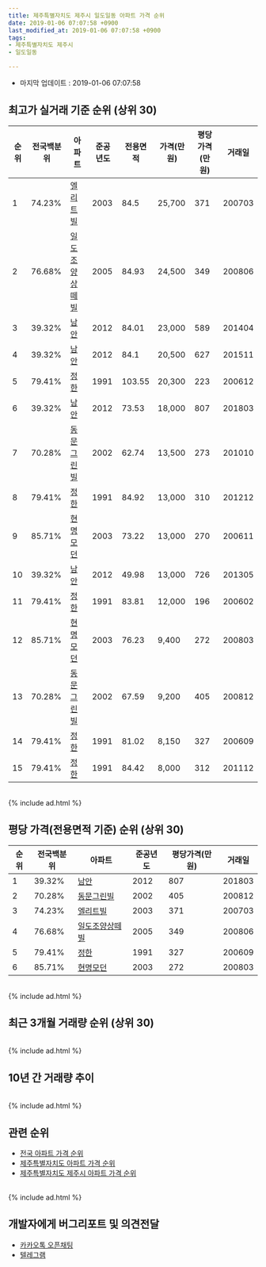 ```yaml
---
title: 제주특별자치도 제주시 일도일동 아파트 가격 순위
date: 2019-01-06 07:07:58 +0900
last_modified_at: 2019-01-06 07:07:58 +0900
tags:
- 제주특별자치도 제주시
- 일도일동

---
```


* 마지막 업데이트 : 2019-01-06 07:07:58

## 최고가 실거래 기준 순위 (상위 30)


|순위|전국백분위|아파트|준공년도|전용면적|가격(만원)|평당가격(만원)|거래일|
|---|---|---|---|---|---|---|---|
|1|74.23%|[엘리트빌](https://search.naver.com/search.naver?query=%EC%A0%9C%EC%A3%BC%ED%8A%B9%EB%B3%84%EC%9E%90%EC%B9%98%EB%8F%84+%EC%A0%9C%EC%A3%BC%EC%8B%9C+%EC%9D%BC%EB%8F%84%EC%9D%BC%EB%8F%99+%EC%97%98%EB%A6%AC%ED%8A%B8%EB%B9%8C)|2003|84.5|25,700|371|200703|
|2|76.68%|[일도조양상떼빌](https://search.naver.com/search.naver?query=%EC%A0%9C%EC%A3%BC%ED%8A%B9%EB%B3%84%EC%9E%90%EC%B9%98%EB%8F%84+%EC%A0%9C%EC%A3%BC%EC%8B%9C+%EC%9D%BC%EB%8F%84%EC%9D%BC%EB%8F%99+%EC%9D%BC%EB%8F%84%EC%A1%B0%EC%96%91%EC%83%81%EB%96%BC%EB%B9%8C)|2005|84.93|24,500|349|200806|
|3|39.32%|[남안](https://search.naver.com/search.naver?query=%EC%A0%9C%EC%A3%BC%ED%8A%B9%EB%B3%84%EC%9E%90%EC%B9%98%EB%8F%84+%EC%A0%9C%EC%A3%BC%EC%8B%9C+%EC%9D%BC%EB%8F%84%EC%9D%BC%EB%8F%99+%EB%82%A8%EC%95%88)|2012|84.01|23,000|589|201404|
|4|39.32%|[남안](https://search.naver.com/search.naver?query=%EC%A0%9C%EC%A3%BC%ED%8A%B9%EB%B3%84%EC%9E%90%EC%B9%98%EB%8F%84+%EC%A0%9C%EC%A3%BC%EC%8B%9C+%EC%9D%BC%EB%8F%84%EC%9D%BC%EB%8F%99+%EB%82%A8%EC%95%88)|2012|84.1|20,500|627|201511|
|5|79.41%|[정한](https://search.naver.com/search.naver?query=%EC%A0%9C%EC%A3%BC%ED%8A%B9%EB%B3%84%EC%9E%90%EC%B9%98%EB%8F%84+%EC%A0%9C%EC%A3%BC%EC%8B%9C+%EC%9D%BC%EB%8F%84%EC%9D%BC%EB%8F%99+%EC%A0%95%ED%95%9C)|1991|103.55|20,300|223|200612|
|6|39.32%|[남안](https://search.naver.com/search.naver?query=%EC%A0%9C%EC%A3%BC%ED%8A%B9%EB%B3%84%EC%9E%90%EC%B9%98%EB%8F%84+%EC%A0%9C%EC%A3%BC%EC%8B%9C+%EC%9D%BC%EB%8F%84%EC%9D%BC%EB%8F%99+%EB%82%A8%EC%95%88)|2012|73.53|18,000|807|201803|
|7|70.28%|[동문그린빌](https://search.naver.com/search.naver?query=%EC%A0%9C%EC%A3%BC%ED%8A%B9%EB%B3%84%EC%9E%90%EC%B9%98%EB%8F%84+%EC%A0%9C%EC%A3%BC%EC%8B%9C+%EC%9D%BC%EB%8F%84%EC%9D%BC%EB%8F%99+%EB%8F%99%EB%AC%B8%EA%B7%B8%EB%A6%B0%EB%B9%8C)|2002|62.74|13,500|273|201010|
|8|79.41%|[정한](https://search.naver.com/search.naver?query=%EC%A0%9C%EC%A3%BC%ED%8A%B9%EB%B3%84%EC%9E%90%EC%B9%98%EB%8F%84+%EC%A0%9C%EC%A3%BC%EC%8B%9C+%EC%9D%BC%EB%8F%84%EC%9D%BC%EB%8F%99+%EC%A0%95%ED%95%9C)|1991|84.92|13,000|310|201212|
|9|85.71%|[현명모던](https://search.naver.com/search.naver?query=%EC%A0%9C%EC%A3%BC%ED%8A%B9%EB%B3%84%EC%9E%90%EC%B9%98%EB%8F%84+%EC%A0%9C%EC%A3%BC%EC%8B%9C+%EC%9D%BC%EB%8F%84%EC%9D%BC%EB%8F%99+%ED%98%84%EB%AA%85%EB%AA%A8%EB%8D%98)|2003|73.22|13,000|270|200611|
|10|39.32%|[남안](https://search.naver.com/search.naver?query=%EC%A0%9C%EC%A3%BC%ED%8A%B9%EB%B3%84%EC%9E%90%EC%B9%98%EB%8F%84+%EC%A0%9C%EC%A3%BC%EC%8B%9C+%EC%9D%BC%EB%8F%84%EC%9D%BC%EB%8F%99+%EB%82%A8%EC%95%88)|2012|49.98|13,000|726|201305|
|11|79.41%|[정한](https://search.naver.com/search.naver?query=%EC%A0%9C%EC%A3%BC%ED%8A%B9%EB%B3%84%EC%9E%90%EC%B9%98%EB%8F%84+%EC%A0%9C%EC%A3%BC%EC%8B%9C+%EC%9D%BC%EB%8F%84%EC%9D%BC%EB%8F%99+%EC%A0%95%ED%95%9C)|1991|83.81|12,000|196|200602|
|12|85.71%|[현명모던](https://search.naver.com/search.naver?query=%EC%A0%9C%EC%A3%BC%ED%8A%B9%EB%B3%84%EC%9E%90%EC%B9%98%EB%8F%84+%EC%A0%9C%EC%A3%BC%EC%8B%9C+%EC%9D%BC%EB%8F%84%EC%9D%BC%EB%8F%99+%ED%98%84%EB%AA%85%EB%AA%A8%EB%8D%98)|2003|76.23|9,400|272|200803|
|13|70.28%|[동문그린빌](https://search.naver.com/search.naver?query=%EC%A0%9C%EC%A3%BC%ED%8A%B9%EB%B3%84%EC%9E%90%EC%B9%98%EB%8F%84+%EC%A0%9C%EC%A3%BC%EC%8B%9C+%EC%9D%BC%EB%8F%84%EC%9D%BC%EB%8F%99+%EB%8F%99%EB%AC%B8%EA%B7%B8%EB%A6%B0%EB%B9%8C)|2002|67.59|9,200|405|200812|
|14|79.41%|[정한](https://search.naver.com/search.naver?query=%EC%A0%9C%EC%A3%BC%ED%8A%B9%EB%B3%84%EC%9E%90%EC%B9%98%EB%8F%84+%EC%A0%9C%EC%A3%BC%EC%8B%9C+%EC%9D%BC%EB%8F%84%EC%9D%BC%EB%8F%99+%EC%A0%95%ED%95%9C)|1991|81.02|8,150|327|200609|
|15|79.41%|[정한](https://search.naver.com/search.naver?query=%EC%A0%9C%EC%A3%BC%ED%8A%B9%EB%B3%84%EC%9E%90%EC%B9%98%EB%8F%84+%EC%A0%9C%EC%A3%BC%EC%8B%9C+%EC%9D%BC%EB%8F%84%EC%9D%BC%EB%8F%99+%EC%A0%95%ED%95%9C)|1991|84.42|8,000|312|201112|


<br>
{% include ad.html %}
<br>

## 평당 가격(전용면적 기준) 순위 (상위 30)


|순위|전국백분위|아파트|준공년도|평당가격(만원)|거래일|
|---|---|---|---|---|---|
|1|39.32%|[남안](https://search.naver.com/search.naver?query=%EC%A0%9C%EC%A3%BC%ED%8A%B9%EB%B3%84%EC%9E%90%EC%B9%98%EB%8F%84+%EC%A0%9C%EC%A3%BC%EC%8B%9C+%EC%9D%BC%EB%8F%84%EC%9D%BC%EB%8F%99+%EB%82%A8%EC%95%88)|2012|807|201803|
|2|70.28%|[동문그린빌](https://search.naver.com/search.naver?query=%EC%A0%9C%EC%A3%BC%ED%8A%B9%EB%B3%84%EC%9E%90%EC%B9%98%EB%8F%84+%EC%A0%9C%EC%A3%BC%EC%8B%9C+%EC%9D%BC%EB%8F%84%EC%9D%BC%EB%8F%99+%EB%8F%99%EB%AC%B8%EA%B7%B8%EB%A6%B0%EB%B9%8C)|2002|405|200812|
|3|74.23%|[엘리트빌](https://search.naver.com/search.naver?query=%EC%A0%9C%EC%A3%BC%ED%8A%B9%EB%B3%84%EC%9E%90%EC%B9%98%EB%8F%84+%EC%A0%9C%EC%A3%BC%EC%8B%9C+%EC%9D%BC%EB%8F%84%EC%9D%BC%EB%8F%99+%EC%97%98%EB%A6%AC%ED%8A%B8%EB%B9%8C)|2003|371|200703|
|4|76.68%|[일도조양상떼빌](https://search.naver.com/search.naver?query=%EC%A0%9C%EC%A3%BC%ED%8A%B9%EB%B3%84%EC%9E%90%EC%B9%98%EB%8F%84+%EC%A0%9C%EC%A3%BC%EC%8B%9C+%EC%9D%BC%EB%8F%84%EC%9D%BC%EB%8F%99+%EC%9D%BC%EB%8F%84%EC%A1%B0%EC%96%91%EC%83%81%EB%96%BC%EB%B9%8C)|2005|349|200806|
|5|79.41%|[정한](https://search.naver.com/search.naver?query=%EC%A0%9C%EC%A3%BC%ED%8A%B9%EB%B3%84%EC%9E%90%EC%B9%98%EB%8F%84+%EC%A0%9C%EC%A3%BC%EC%8B%9C+%EC%9D%BC%EB%8F%84%EC%9D%BC%EB%8F%99+%EC%A0%95%ED%95%9C)|1991|327|200609|
|6|85.71%|[현명모던](https://search.naver.com/search.naver?query=%EC%A0%9C%EC%A3%BC%ED%8A%B9%EB%B3%84%EC%9E%90%EC%B9%98%EB%8F%84+%EC%A0%9C%EC%A3%BC%EC%8B%9C+%EC%9D%BC%EB%8F%84%EC%9D%BC%EB%8F%99+%ED%98%84%EB%AA%85%EB%AA%A8%EB%8D%98)|2003|272|200803|


<br>
{% include ad.html %}
<br>

## 최근 3개월 거래량 순위 (상위 30)


<div style="width:100%;">
    <canvas id="deal_count_ranking" height="250"></canvas>
</div>


<script>
new Chart(document.getElementById("deal_count_ranking"), {
    type: 'horizontalBar',
    data: {
        labels: ['엘리트빌', '동문그린빌'],
        datasets: [{
            label: '실거래 수',
            data: [1, 1],
            borderColor: "rgba(255, 0, 128, 1)",
            backgroundColor: "rgba(255, 0, 128, 0.5)",
            fill: false,
        }]
    },
    options: {
        responsive: true,
        title: {
            display: true,
            text: '최근 3개월 거래량 순위'
        },
        tooltips: {
            mode: 'index',
            intersect: false,
            callbacks: {
                title: function(tooltipItems, data) {
                    return "실거래 수:";
                },
                label: function(tooltipItem, data) {
                    return data.labels[tooltipItem.index] + ": " + tooltipItem.xLabel;
                }
            }
        },
        hover: {
            mode: 'nearest',
            intersect: true
        },
        scales: {
            xAxes: [{
                display: true,
                scaleLabel: {
                    display: true,
                    labelString: '실거래 수'
                },
                ticks: {
                    suggestedMin: 0,
                }
            }],
            yAxes: [{
                display: true,
                ticks: {
                    autoSkip: false,
                    callback: function(value, index, values) {
                        if (value.length > 15)
                            return value.substr(0, 13) + "...";
                        else
                            return value;
                    }
                },
                scaleLabel: {
                    display: false,
                }
            }]
        }
    }
});

</script>


<br>
{% include ad.html %}
<br>

## 10년 간 거래량 추이


<div style="width:100%;">
    <canvas id="deal_progress" height="250"></canvas>
</div>

<script>
new Chart(document.getElementById("deal_progress"), {
    type: 'line',
    data: {
        labels: ['200901','200902','200903','200904','200905','200906','200907','200908','200909','200910','200911','200912','201001','201002','201003','201004','201005','201006','201007','201008','201009','201010','201011','201012','201101','201102','201103','201104','201105','201106','201107','201108','201109','201110','201111','201112','201201','201202','201203','201204','201205','201206','201207','201208','201209','201210','201211','201212','201301','201302','201303','201304','201305','201306','201307','201308','201309','201310','201311','201312','201401','201402','201403','201404','201405','201406','201407','201408','201409','201410','201411','201412','201501','201502','201503','201504','201505','201506','201507','201508','201509','201510','201511','201512','201601','201602','201603','201604','201605','201606','201607','201608','201609','201610','201611','201612','201701','201702','201703','201704','201705','201706','201707','201708','201709','201710','201711','201712','201801','201802','201803','201804','201805','201806','201807','201808','201809','201810','201811','201812','201901'],
        datasets: [{
            label: '실거래 수',
            pointRadius: 1,
            data: [1, 2, 0, 0, 0, 1, 0, 1, 1, 1, 0, 1, 0, 0, 1, 0, 0, 1, 0, 0, 0, 2, 1, 1, 2, 1, 0, 1, 0, 1, 2, 2, 0, 0, 0, 1, 0, 0, 0, 2, 2, 0, 1, 1, 0, 2, 1, 2, 0, 0, 1, 0, 1, 0, 0, 0, 0, 1, 0, 0, 1, 0, 0, 1, 0, 0, 1, 2, 0, 1, 0, 0, 1, 0, 0, 0, 1, 1, 1, 0, 0, 0, 2, 0, 0, 1, 0, 0, 2, 0, 0, 1, 0, 0, 1, 0, 0, 0, 0, 0, 0, 0, 0, 0, 0, 0, 1, 1, 1, 0, 1, 1, 0, 0, 0, 1, 0, 0, 2, 0, 0],
            borderColor: "rgba(255, 201, 14, 1)",
            backgroundColor: "rgba(255, 201, 14, 0.5)",
            fill: true,
        }]
    },
    options: {
        responsive: true,
        title: {
            display: true,
            text: '10년간 거래량 추이'
        },
        tooltips: {
            mode: 'index',
            intersect: false,
        },
        hover: {
            mode: 'nearest',
            intersect: true
        },
        scales: {
            xAxes: [{
                display: true,
                scaleLabel: {
                    display: true,
                    labelString: '년/월'
                }
            }],
            yAxes: [{
                display: true,
                ticks: {
                    suggestedMin: 0,
                },
                scaleLabel: {
                    display: true,
                    labelString: '실거래 수'
                }
            }]
        }
    }
});

</script>


<br>
{% include ad.html %}
<br>

## 관련 순위

- [전국 아파트 가격 순위](https://inasie.github.io/apt-ranking/전국)
- [제주특별자치도 아파트 가격 순위](https://inasie.github.io/apt-ranking/제주특별자치도)
- [제주특별자치도 제주시 아파트 가격 순위](https://inasie.github.io/apt-ranking/제주특별자치도-제주시)


<br>
{% include ad.html %}
<br>

## 개발자에게 버그리포트 및 의견전달

- [카카오톡 오픈채팅](https://open.kakao.com/o/gLJUAP4)
- [텔레그램](https://t.me/inasie)

